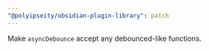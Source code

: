 ```yaml
---
"@polyipseity/obsidian-plugin-library": patch
---
```


Make `asyncDebounce` accept any debounced-like functions.
